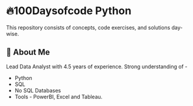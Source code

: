 
# 🔥100Daysofcode Python

This repository consists of concepts, code exercises, and solutions day-wise.




## 🚀 About Me
Lead Data Analyst with 4.5 years of experience.
Strong understanding of -
- Python
- SQL
- No SQL Databases
- Tools - PowerBI, Excel and Tableau.
